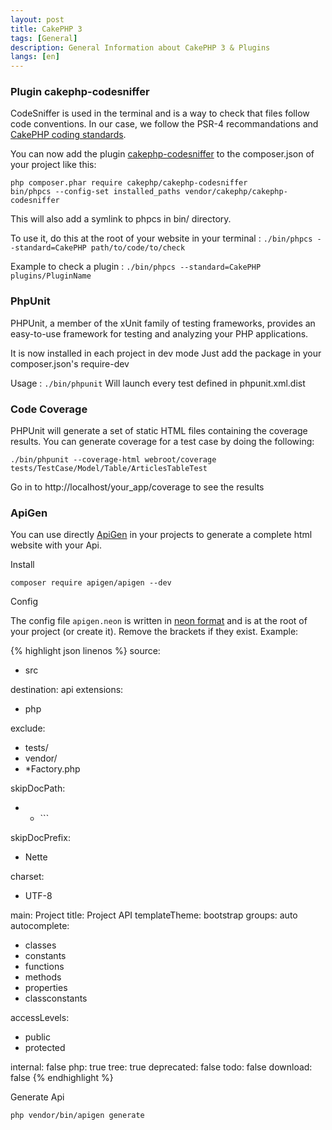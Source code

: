 ```yaml
---
layout: post
title: CakePHP 3
tags: [General]
description: General Information about CakePHP 3 & Plugins
langs: [en]
---
```


### Plugin cakephp-codesniffer

CodeSniffer is used in the terminal and is a way to check that files
follow code conventions. In our case, we follow the PSR-4 recommandations and [CakePHP coding standards](http://book.cakephp.org/3.0/en/contributing/cakephp-coding-conventions.html).

You can now add the plugin [cakephp-codesniffer](https://github.com/cakephp/cakephp-codesniffer) to the composer.json of your project like this:

    php composer.phar require cakephp/cakephp-codesniffer
    bin/phpcs --config-set installed_paths vendor/cakephp/cakephp-codesniffer

This will also add a symlink to phpcs in bin/ directory.

To use it, do this at the root of your website in your terminal : `./bin/phpcs --standard=CakePHP path/to/code/to/check`

Example to check a plugin : `./bin/phpcs --standard=CakePHP plugins/PluginName`

### PhpUnit

PHPUnit, a member of the xUnit family of testing frameworks, provides an easy-to-use framework for testing and analyzing your PHP applications.

It is now installed in each project in dev mode
Just add the package in your composer.json's require-dev

Usage : `./bin/phpunit`
Will launch every test defined in phpunit.xml.dist

### Code Coverage

PHPUnit will generate a set of static HTML files containing the coverage results. You can generate coverage for a test case by doing the following:

	./bin/phpunit --coverage-html webroot/coverage tests/TestCase/Model/Table/ArticlesTableTest

Go in to http://localhost/your_app/coverage to see the results

### ApiGen

You can use directly [ApiGen](https://github.com/apigen/apigen) in your projects to generate a complete html website with your Api.

Install

    composer require apigen/apigen --dev

Config

The config file `apigen.neon` is written in [neon format](http://ne-on.org) and is at the root of your project (or create it). Remove the brackets if they exist. Example:

{% highlight json linenos %}
source:
  - src

destination: api
extensions:
  - php

exclude:
  - tests/
  - vendor/
  - *Factory.php

skipDocPath:
  - * <mask>```

skipDocPrefix:
  - Nette

charset:
  - UTF-8

main: Project
title: Project API
templateTheme: bootstrap
groups: auto
autocomplete:
  - classes
  - constants
  - functions
  - methods
  - properties
  - classconstants

accessLevels:
  - public
  - protected

internal: false
php: true
tree: true
deprecated: false
todo: false
download: false
{% endhighlight %}


Generate Api

    php vendor/bin/apigen generate
